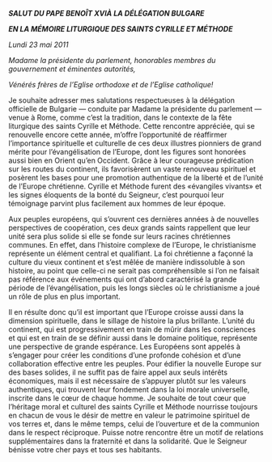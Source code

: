 ***SALUT DU PAPE BENOÎT XVI******À LA DÉLÉGATION BULGARE***

***EN LA MÉMOIRE LITURGIQUE DES SAINTS CYRILLE ET MÉTHODE***

*Lundi 23 mai 2011*

*Madame la présidente du parlement, honorables membres du gouvernement et éminentes autorités,*

*Vénérés frères de l’Eglise orthodoxe et de l’Eglise catholique!*

Je souhaite adresser mes salutations respectueuses à la délégation officielle de Bulgarie — conduite par Madame la présidente du parlement — venue à Rome, comme c’est la tradition, dans le contexte de la fête liturgique des saints Cyrille et Méthode. Cette rencontre appréciée, qui se renouvelle encore cette année, m’offre l’opportunité de réaffirmer l’importance spirituelle et culturelle de ces deux illustres pionniers de grand mérite pour l’évangélisation de l’Europe, dont les figures sont honorées aussi bien en Orient qu’en Occident. Grâce à leur courageuse prédication sur les routes du continent, ils favorisèrent un vaste renouveau spirituel et posèrent les bases pour une promotion authentique de la liberté et de l’unité de l’Europe chrétienne. Cyrille et Méthode furent des «évangiles vivants» et les signes éloquents de la bonté du Seigneur, c’est pourquoi leur témoignage parvint plus facilement aux hommes de leur époque.

Aux peuples européens, qui s’ouvrent ces dernières années à de nouvelles perspectives de coopération, ces deux grands saints rappellent que leur unité sera plus solide si elle se fonde sur leurs racines chrétiennes communes. En effet, dans l’histoire complexe de l’Europe, le christianisme représente un élément central et qualifiant. La foi chrétienne a façonné la culture du vieux continent et s’est mêlée de manière indissoluble à son histoire, au point que celle-ci ne serait pas compréhensible si l’on ne faisait pas référence aux événements qui ont d’abord caractérisé la grande période de l’évangélisation, puis les longs siècles où le christianisme a joué un rôle de plus en plus important.

Il en résulte donc qu’il est important que l’Europe croisse aussi dans la dimension spirituelle, dans le sillage de histoire la plus brillante. L’unité du continent, qui est progressivement en train de mûrir dans les consciences et qui est en train de se définir aussi dans le domaine politique, représente une perspective de grande espérance. Les Européens sont appelés à s’engager pour créer les conditions d’une profonde cohésion et d’une collaboration effective entre les peuples. Pour édifier la nouvelle Europe sur des bases solides, il ne suffit pas de faire appel aux seuls intérêts économiques, mais il est nécessaire de s’appuyer plutôt sur les valeurs authentiques, qui trouvent leur fondement dans la loi morale universelle, inscrite dans le cœur de chaque homme. Je souhaite de tout cœur que l’héritage moral et culturel des saints Cyrille et Méthode nourrisse toujours en chacun de vous le désir de mettre en valeur le patrimoine spirituel de vos terres et, dans le même temps, celui de l’ouverture et de la communion dans le respect réciproque. Puisse notre rencontre être un motif de relations supplémentaires dans la fraternité et dans la solidarité. Que le Seigneur bénisse votre cher pays et tous ses habitants.